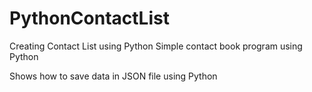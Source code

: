 # PythonContactList
Creating Contact List using Python
Simple contact book program using Python

Shows how to save data in JSON file using Python
